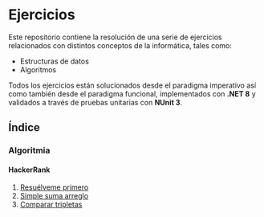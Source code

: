 # Ejercicios
Este repositorio contiene la resolución de una serie de ejercicios relacionados con
distintos conceptos de la informática, tales como:

- Estructuras de datos
- Algoritmos

Todos los ejercicios están solucionados desde el paradigma imperativo así como también
desde el paradigma funcional, implementados con **.NET 8** y validados a través de
pruebas unitarias con **NUnit 3**.

## Índice
### Algoritmia
#### HackerRank
1) [Resuélveme primero](Ejercicios/Algoritmia/HackerRank/ResuelvemePrimero/ResuelvemePrimero.md)
2) [Simple suma arreglo](Ejercicios/Algoritmia/HackerRank/SimpleSumaArreglo/SimpleSumaArreglo.md)
3) [Comparar tripletas](Ejercicios/Algoritmia/HackerRank/CompararTripletas/CompararTripletas.md)